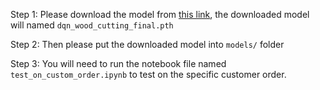 Step 1: Please download the model from [this link](https://drive.google.com/file/d/1jSqHK3YyNICuC3Yg2XDXSVI2-OwDkLhP/view?usp=drive_link), the downloaded model will named `dqn_wood_cutting_final.pth`

Step 2: Then please put the downloaded model into `models/` folder 

Step 3: You will need to run the notebook file named `test_on_custom_order.ipynb` to test on the specific customer order. 